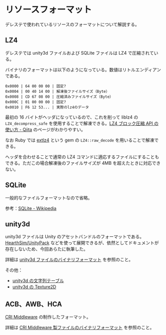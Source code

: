 # リソースフォーマット

デレステで使われているリソースのフォーマットについて解説する。

## LZ4

デレステでは unity3d ファイルおよび SQLite ファイルは LZ4 で圧縮されている。

バイナリのフォーマットは以下のようになっている。数値はリトルエンディアンである。

```
0x0000 | 64 00 00 00 | 固定?
0x0004 | 00 40 14 00 | 解凍後ファイルサイズ（Byte）
0x0008 | CD 67 08 00 | 圧縮済みファイルサイズ（Byte）
0x000C | 01 00 00 00 | 固定?
0x0010 | F6 12 53... | 実際のlz4のデータ
```

最初の 16 バイトがヘッダになっているので、これを削って liblz4 の `LZ4_decompress_safe` を使用することで解凍できる。[LZ4 ブロック圧縮 API の使い方 - Qiita](http://qiita.com/dearblue/items/65e8526f47dc10a63f04) のページがわかりやすい。

なお Ruby では [extlz4](https://rubygems.org/gems/extlz4/versions/0.2.1) という gem の `LZ4::raw_decode` を用いることで解凍できる。

ヘッダを合わせることで通常の LZ4 コマンドに適応するファイルにすることもできる。ただこの場合解凍後のファイルサイズが 4MB を超えたときに対応できない。

## SQLite

一般的なファイルフォーマットなので省略。

参考：[SQLite - Wikipedia](https://ja.wikipedia.org/wiki/SQLite)

## unity3d

unity3d ファイルは Unity のアセットバンドルのフォーマットである。[HearthSim/UnityPack](https://github.com/HearthSim/UnityPack) などを使って展開できるが、依然としてドキュメントが存在しないため、今回あらたに執筆した。

詳細は [unity3d ファイルのバイナリフォーマット](unity3d.md) を参照のこと。

その他：

- [unity3d の文字列テーブル](unity3d-string.md)
- [unity3d の Texture2D](unity3d-texture2d.md)

## ACB、AWB、HCA

[CRI Middleware](http://www.cri-mw.co.jp/index.html) の制作したフォーマット。

詳細は [CRI Middleware 製ファイルのバイナリフォーマット](criware.md) を参照のこと。
